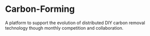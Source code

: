 # Carbon-Forming
A platform to support the evolution of distributed DIY carbon removal technology though monthly competition and collaboration.
